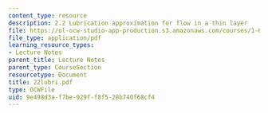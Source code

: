 ```yaml
---
content_type: resource
description: 2.2 Lubrication approximation for flow in a thin layer
file: https://ol-ocw-studio-app-production.s3.amazonaws.com/courses/1-63-advanced-fluid-dynamics-of-the-environment-fall-2002/9e498d3af7be929ff8f528b740f68cf4_22lubri.pdf
file_type: application/pdf
learning_resource_types:
- Lecture Notes
parent_title: Lecture Notes
parent_type: CourseSection
resourcetype: Document
title: 22lubri.pdf
type: OCWFile
uid: 9e498d3a-f7be-929f-f8f5-28b740f68cf4
---
```


